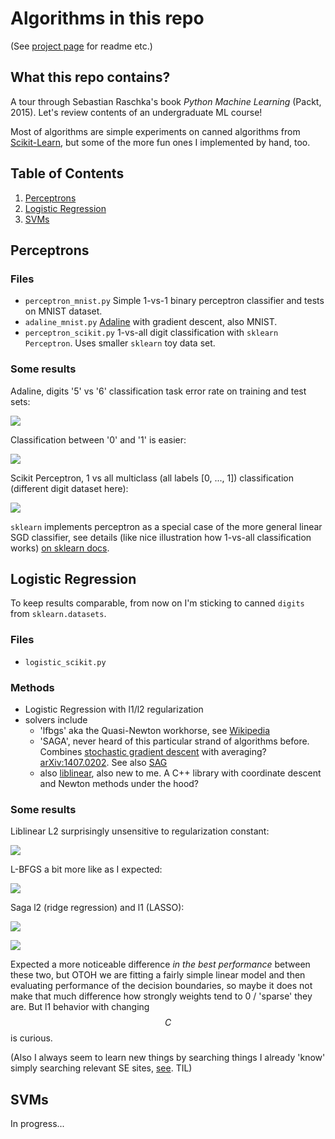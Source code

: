 # Algorithms in this repo

(See [project page](https://github.com/aa-m-sa/lwmll-code) for readme etc.)

## What this repo contains?

A tour through Sebastian Raschka's book *Python Machine Learning* (Packt, 2015).
Let's review contents of an undergraduate ML course!

Most of algorithms are simple experiments on canned algorithms from [Scikit-Learn](http://scikit-learn.org/), but some of the more fun ones I implemented by hand, too.

## Table of Contents

1. [Perceptrons](https://aa-m-sa.github.io/lwmll-code/#perceptrons)
2. [Logistic Regression](https://aa-m-sa.github.io/lwmll-code/#logistic-regression)
3. [SVMs](https://aa-m-sa.github.io/lwmll-code/#svms)

## Perceptrons

### Files

* `perceptron_mnist.py` Simple 1-vs-1 binary perceptron classifier and tests on MNIST dataset.
* `adaline_mnist.py` [Adaline](https://en.wikipedia.org/wiki/ADALINE) with gradient descent, also MNIST.
* `perceptron_scikit.py` 1-vs-all digit classification with `sklearn` `Perceptron`. Uses smaller `sklearn` toy data set.

### Some results

Adaline, digits '5' vs '6' classification task error rate on training and test sets:

![](https://github.com/aa-m-sa/lwmll-code/raw/master/pics/ada_error_56.png)

Classification between '0' and '1' is easier:

![](https://github.com/aa-m-sa/lwmll-code/raw/master/pics/ada_error_10.png)

Scikit Perceptron, 1 vs all multiclass (all labels [0, ..., 1]) classification (different digit dataset here):

![](https://github.com/aa-m-sa/lwmll-code/raw/master/pics/percep_scikit_error_200.png)

`sklearn` implements perceptron as a special case of the more general linear SGD classifier, see details (like nice illustration how 1-vs-all classification works) [on sklearn docs](http://scikit-learn.org/stable/modules/sgd.html#classification).

## Logistic Regression

To keep results comparable, from now on I'm sticking to canned `digits` from `sklearn.datasets`.

### Files

* `logistic_scikit.py`

### Methods

* Logistic Regression with l1/l2 regularization
* solvers include
    * 'lfbgs' aka the Quasi-Newton workhorse, see [Wikipedia](https://en.wikipedia.org/wiki/L-BFGS)
    * 'SAGA', never heard of this particular strand of algorithms before. Combines [stochastic gradient descent](https://en.wikipedia.org/wiki/Stochastic_gradient_descent) with averaging? [arXiv:1407.0202](https://arxiv.org/abs/1407.0202). See also [SAG](https://hal.inria.fr/hal-00860051/document)
    * also [liblinear](http://www.csie.ntu.edu.tw/~cjlin/liblinear/), also new to me. A C++ library with coordinate descent and Newton methods under the hood?

### Some results

Liblinear L2 surprisingly unsensitive to regularization constant:

![](https://github.com/aa-m-sa/lwmll-code/raw/master/pics/logistic_scikit_error_100_l2_liblinear.png)

L-BFGS a bit more like as I expected:

![](https://github.com/aa-m-sa/lwmll-code/raw/master/pics/logistic_scikit_error_100_l2_lbfgs.png)

Saga l2 (ridge regression) and l1 (LASSO):

![](https://github.com/aa-m-sa/lwmll-code/raw/master/pics/logistic_scikit_error_100_l2_saga.png)

![](https://github.com/aa-m-sa/lwmll-code/raw/master/pics/logistic_scikit_error_100_l1_saga.png)

Expected a more noticeable difference *in the best performance* between these two, but OTOH we are fitting a fairly simple linear model and then evaluating performance of the decision boundaries, so maybe it does not make that much difference how strongly weights tend to 0 / 'sparse' they are.
But l1 behavior with changing $$C$$ is curious.

(Also I always seem to learn new things by searching things I already 'know' simply searching relevant SE sites, [see](https://stats.stackexchange.com/questions/866/when-should-i-use-lasso-vs-ridge). TIL)

## SVMs

In progress...
